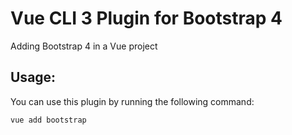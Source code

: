 # Vue CLI 3 Plugin for Bootstrap 4

Adding Bootstrap 4 in a Vue project

## Usage:

You can use this plugin by running the following command:

```bash
vue add bootstrap
```




